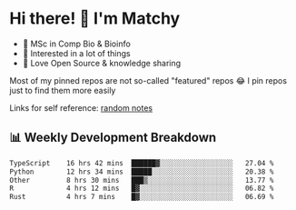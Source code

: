 # Hi there! 👋 I'm Matchy

- 🧬 MSc in Comp Bio & Bioinfo
- 🎈 Interested in a lot of things
- 💜 Love Open Source & knowledge sharing

Most of my pinned repos are not so-called "featured" repos 😂 I pin repos just to find them more easily

Links for self reference: [random notes](https://matchy233.github.io/random-notes)

## 📊 Weekly Development Breakdown

<!--START_SECTION:waka-->

```txt
TypeScript    16 hrs 42 mins  ██████▓░░░░░░░░░░░░░░░░░░   27.04 %
Python        12 hrs 34 mins  █████░░░░░░░░░░░░░░░░░░░░   20.38 %
Other         8 hrs 30 mins   ███▒░░░░░░░░░░░░░░░░░░░░░   13.77 %
R             4 hrs 12 mins   █▓░░░░░░░░░░░░░░░░░░░░░░░   06.82 %
Rust          4 hrs 7 mins    █▓░░░░░░░░░░░░░░░░░░░░░░░   06.69 %
```

<!--END_SECTION:waka-->
